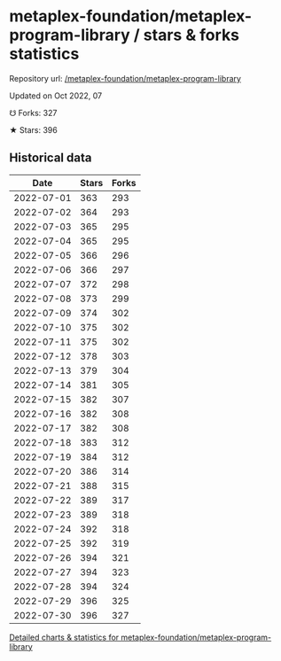 # metaplex-foundation/metaplex-program-library / stars & forks statistics

Repository url: [/metaplex-foundation/metaplex-program-library](https://github.com/metaplex-foundation/metaplex-program-library)

Updated on Oct 2022, 07

☋ Forks: 327

★ Stars: 396

## Historical data
| Date | Stars | Forks |
|------|-------|-------|
| 2022-07-01 | 363 | 293 | 
| 2022-07-02 | 364 | 293 | 
| 2022-07-03 | 365 | 295 | 
| 2022-07-04 | 365 | 295 | 
| 2022-07-05 | 366 | 296 | 
| 2022-07-06 | 366 | 297 | 
| 2022-07-07 | 372 | 298 | 
| 2022-07-08 | 373 | 299 | 
| 2022-07-09 | 374 | 302 | 
| 2022-07-10 | 375 | 302 | 
| 2022-07-11 | 375 | 302 | 
| 2022-07-12 | 378 | 303 | 
| 2022-07-13 | 379 | 304 | 
| 2022-07-14 | 381 | 305 | 
| 2022-07-15 | 382 | 307 | 
| 2022-07-16 | 382 | 308 | 
| 2022-07-17 | 382 | 308 | 
| 2022-07-18 | 383 | 312 | 
| 2022-07-19 | 384 | 312 | 
| 2022-07-20 | 386 | 314 | 
| 2022-07-21 | 388 | 315 | 
| 2022-07-22 | 389 | 317 | 
| 2022-07-23 | 389 | 318 | 
| 2022-07-24 | 392 | 318 | 
| 2022-07-25 | 392 | 319 | 
| 2022-07-26 | 394 | 321 | 
| 2022-07-27 | 394 | 323 | 
| 2022-07-28 | 394 | 324 | 
| 2022-07-29 | 396 | 325 | 
| 2022-07-30 | 396 | 327 | 


[Detailed charts & statistics for metaplex-foundation/metaplex-program-library](https://reviewgithub.com/rep/metaplex-foundation/metaplex-program-library)
